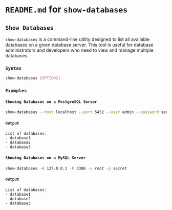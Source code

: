 # `README.md` for `show-databases`

## `Show Databases`

`show-databases` is a command-line utility designed to list all available databases on a given database server. This tool is useful for database administrators and developers who need to view and manage multiple databases.

### `Syntax`

```bash
show-databases [OPTIONS]
```

### `Examples`

#### `Showing Databases on a PostgreSQL Server`

```bash
show-databases --host localhost --port 5432 --user admin --password secret
```

#### `Output`

```
List of databases:
- database1
- database2
- database3
```

#### `Showing Databases on a MySQL Server`

```bash
show-databases -H 127.0.0.1 -P 3306 -u root -p secret
```

#### `Output`

```
List of databases:
- database1
- database2
- database3
```